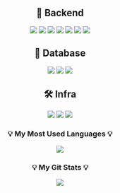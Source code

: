 <div align="center">

  <h2>🧩 Backend</h2>
  <img src="https://img.shields.io/badge/Java-007396?style=flat&logo=java&logoColor=white"/>
  <img src="https://img.shields.io/badge/Spring%20Boot-6DB33F?style=flat&logo=springboot&logoColor=white"/>
  <img src="https://img.shields.io/badge/JavaScript-F7DF1E?style=flat&logo=javascript&logoColor=black"/>
  <img src="https://img.shields.io/badge/React-61DAFB?style=flat&logo=react&logoColor=black"/>
  <img src="https://img.shields.io/badge/Flutter-02569B?style=flat&logo=flutter&logoColor=white"/>
  <img src="https://img.shields.io/badge/Python-3776AB?style=flat&logo=python&logoColor=white"/>
  <img src="https://img.shields.io/badge/Flask-000000?style=flat&logo=flask&logoColor=white"/>

  <h2>💾 Database</h2>
  <img src="https://img.shields.io/badge/MySQL-4479A1?style=flat&logo=mysql&logoColor=white"/>
  <img src="https://img.shields.io/badge/MariaDB-003545?style=flat&logo=mariadb&logoColor=white"/>
  <img src="https://img.shields.io/badge/Redis-DC382D?style=flat&logo=redis&logoColor=white"/>

  <h2>🛠 Infra</h2>
  <img src="https://img.shields.io/badge/AWS-232F3E?style=flat&logo=amazonaws&logoColor=white"/>
  <img src="https://img.shields.io/badge/Nginx-009639?style=flat&logo=nginx&logoColor=white"/>
  <img src="https://img.shields.io/badge/GitHub-181717?style=flat&logo=github&logoColor=white"/>

</div>

<h3 align="center">💡 My Most Used Languages 💡</h3>
<p align="center">
  <a href="https://github.com/shiroHSG">
    <img align="center" 
         src="https://github-readme-stats.vercel.app/api/top-langs/?username=shiroHSG&layout=compact&show_icons=true&theme=dark&hide_title=false&hide=HTML,jupyter%20notebook,Dart&cache_seconds=1800" />
  </a>
</p>

<h3 align="center">💡 My Git Stats 💡</h3>
<p align="center">
  <a href="https://github.com/shiroHSG">
    <img align="center" 
         src="https://github-readme-stats.vercel.app/api?username=shiroHSG&show_icons=true&include_all_commits=true&theme=dark&hide_title=false&hide=prs,issues&cache_seconds=1800" />
  </a>
</p>


<!--
**shiroHSG/shiroHSG** is a ✨ _special_ ✨ repository because its `README.md` (this file) appears on your GitHub profile.

Here are some ideas to get you started:

- 🔭 I’m currently working on ...
- 🌱 I’m currently learning ...
- 👯 I’m looking to collaborate on ...
- 🤔 I’m looking for help with ...
- 💬 Ask me about ...
- 📫 How to reach me: ...
- 😄 Pronouns: ...
- ⚡ Fun fact: ...
-->
